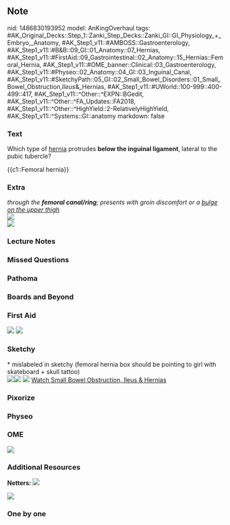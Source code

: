 ## Note
nid: 1486830193952
model: AnKingOverhaul
tags: #AK_Original_Decks::Step_1::Zanki_Step_Decks::Zanki_GI::GI_Physiology_+_Embryo,_Anatomy, #AK_Step1_v11::#AMBOSS::Gastroenterology, #AK_Step1_v11::#B&B::09_GI::01_Anatomy::07_Hernias, #AK_Step1_v11::#FirstAid::09_Gastrointestinal::02_Anatomy::15_Hernias::Femoral_Hernia, #AK_Step1_v11::#OME_banner::Clinical::03_Gastroenterology, #AK_Step1_v11::#Physeo::02_Anatomy::04_GI::03_Inguinal_Canal, #AK_Step1_v11::#SketchyPath::05_GI::02_Small_Bowel_Disorders::01_Small_Bowel_Obstruction,_Ileus_&_Hernias, #AK_Step1_v11::#UWorld::100-999::400-499::417, #AK_Step1_v11::^Other::^EXPN::BGedit, #AK_Step1_v11::^Other::^FA_Updates::FA2018, #AK_Step1_v11::^Other::^HighYield::2-RelativelyHighYield, #AK_Step1_v11::^Systems::GI::anatomy
markdown: false

### Text
Which type of <u>hernia</u> protrudes <b>below the inguinal
ligament</b>, lateral to the pubic tubercle?
<div>
  {{c1::Femoral hernia}}
</div>

### Extra
<div>
  <i>through the</i> <b style="font-style: italic;">femoral
  canal/</b><b style="font-style: italic;">ring</b><span style=
  "font-style: italic;">; presents with groin discomfort or a
  <u>bulge on the upper thigh</u></span>
</div>
<div><img src="paste-481869560807425.jpg" draggable="false"></div>
<div><img src="paste-501205503574380.jpg" draggable="false"></div>

### Lecture Notes


### Missed Questions


### Pathoma


### Boards and Beyond


### First Aid
<img src="tmpwULSfh.png"> <img src="tmplIBeFf.png">

### Sketchy
<div>
  * mislabeled in sketchy (femoral hernia box should be pointing to
  girl with skateboard + skull tattoo)
</div><img src=
"Screen%20Shot%202020-01-11%20at%208.06.43%20PM.JPG"><img src=
"Screen%20Shot%202020-01-11%20at%208.06.29%20PM.JPG"> <img src=
"Zoverall%20picture%20(42)_1566160514431.JPG"> <a href=
"https://dashboard.sketchy.com/study/medical/courses/medical-pathophysiology/units/medical-pathophysiology-gi/videos/medical-pathophysiology-gi-small-bowel-disorders-small-bowel-obstruction-ileus-and-hernias?utm_source=anki&utm_medium=partnership&utm_campaign=february_update&utm_content=medical">
Watch Small Bowel Obstruction, Ileus & Hernias</a>

### Pixorize


### Physeo


### OME
<div class="ome-widget">
  <a href=
  "https://onlinemeded.org/spa/gastroenterology?ref=anki"><img src=
  "_OME_AnkiFlashcards_Topic_1.png"></a>
</div>

### Additional Resources
<b>Netters:</b> <img src="paste-14736032793454.png">
<div><img src="paste-37645388350704.png"></div>

### One by one

